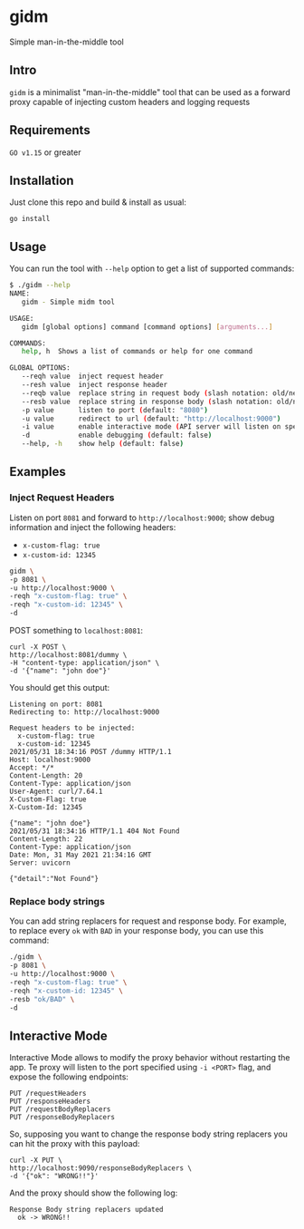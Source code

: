 # gidm
Simple man-in-the-middle tool

## Intro

`gidm` is a minimalist "man-in-the-middle" tool that can be used as a forward proxy capable of injecting custom headers and logging requests

## Requirements

`GO v1.15` or greater 

## Installation

Just clone this repo and build & install as usual:

```
go install
```

## Usage

You can run the tool with `--help` option to get a list of supported commands:

```bash
$ ./gidm --help
NAME:
   gidm - Simple midm tool

USAGE:
   gidm [global options] command [command options] [arguments...]

COMMANDS:
   help, h  Shows a list of commands or help for one command

GLOBAL OPTIONS:
   --reqh value  inject request header
   --resh value  inject response header
   --reqb value  replace string in request body (slash notation: old/new)
   --resb value  replace string in response body (slash notation: old/new)
   -p value      listen to port (default: "8080")
   -u value      redirect to url (default: "http://localhost:9000")
   -i value      enable interactive mode (API server will listen on specified port) (default: "9090")
   -d            enable debugging (default: false)
   --help, -h    show help (default: false)
```

## Examples

### Inject Request Headers

Listen on port `8081` and forward to `http://localhost:9000`; show debug information and inject the following headers:
- `x-custom-flag: true`
- `x-custom-id: 12345`


```bash
gidm \
-p 8081 \
-u http://localhost:9000 \
-reqh "x-custom-flag: true" \
-reqh "x-custom-id: 12345" \
-d
```

POST something to `localhost:8081`:
```
curl -X POST \
http://localhost:8081/dummy \
-H "content-type: application/json" \
-d '{"name": "john doe"}'
```

You should get this output:
```
Listening on port: 8081
Redirecting to: http://localhost:9000

Request headers to be injected:
  x-custom-flag: true
  x-custom-id: 12345
2021/05/31 18:34:16 POST /dummy HTTP/1.1
Host: localhost:9000
Accept: */*
Content-Length: 20
Content-Type: application/json
User-Agent: curl/7.64.1
X-Custom-Flag: true
X-Custom-Id: 12345

{"name": "john doe"}
2021/05/31 18:34:16 HTTP/1.1 404 Not Found
Content-Length: 22
Content-Type: application/json
Date: Mon, 31 May 2021 21:34:16 GMT
Server: uvicorn

{"detail":"Not Found"}
```

### Replace body strings

You can add string replacers for request and response body. 
For example, to replace every `ok` with `BAD` in your response body, you can use this command:

```bash
./gidm \
-p 8081 \
-u http://localhost:9000 \
-reqh "x-custom-flag: true" \
-reqh "x-custom-id: 12345" \
-resb "ok/BAD" \
-d
```

## Interactive Mode

Interactive Mode allows to modify the proxy behavior without restarting the app. Te proxy will listen to the port specified using `-i <PORT>` flag, and expose the following endpoints:

```
PUT /requestHeaders
PUT /responseHeaders
PUT /requestBodyReplacers
PUT /responseBodyReplacers
```

So, supposing you want to change the response body string replacers you can hit the proxy with this payload:

```
curl -X PUT \
http://localhost:9090/responseBodyReplacers \
-d '{"ok": "WRONG!!"}'
```

And the proxy should show the following log:
```
Response Body string replacers updated
  ok -> WRONG!!
```

